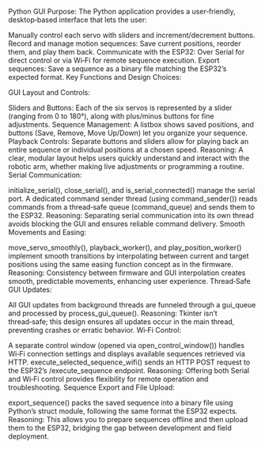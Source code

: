 Python GUI
Purpose:
The Python application provides a user‑friendly, desktop‑based interface that lets the user:

Manually control each servo with sliders and increment/decrement buttons.
Record and manage motion sequences: Save current positions, reorder them, and play them back.
Communicate with the ESP32: Over Serial for direct control or via Wi‑Fi for remote sequence execution.
Export sequences: Save a sequence as a binary file matching the ESP32’s expected format.
Key Functions and Design Choices:

GUI Layout and Controls:

Sliders and Buttons: Each of the six servos is represented by a slider (ranging from 0 to 180°), along with plus/minus buttons for fine adjustments.
Sequence Management: A listbox shows saved positions, and buttons (Save, Remove, Move Up/Down) let you organize your sequence.
Playback Controls: Separate buttons and sliders allow for playing back an entire sequence or individual positions at a chosen speed.
Reasoning: A clear, modular layout helps users quickly understand and interact with the robotic arm, whether making live adjustments or programming a routine.
Serial Communication:

initialize_serial(), close_serial(), and is_serial_connected() manage the serial port.
A dedicated command sender thread (using command_sender()) reads commands from a thread‑safe queue (command_queue) and sends them to the ESP32.
Reasoning: Separating serial communication into its own thread avoids blocking the GUI and ensures reliable command delivery.
Smooth Movements and Easing:

move_servo_smoothly(), playback_worker(), and play_position_worker() implement smooth transitions by interpolating between current and target positions using the same easing function concept as in the firmware.
Reasoning: Consistency between firmware and GUI interpolation creates smooth, predictable movements, enhancing user experience.
Thread‑Safe GUI Updates:

All GUI updates from background threads are funneled through a gui_queue and processed by process_gui_queue().
Reasoning: Tkinter isn’t thread‑safe; this design ensures all updates occur in the main thread, preventing crashes or erratic behavior.
Wi‑Fi Control:

A separate control window (opened via open_control_window()) handles Wi‑Fi connection settings and displays available sequences retrieved via HTTP.
execute_selected_sequence_wifi() sends an HTTP POST request to the ESP32’s /execute_sequence endpoint.
Reasoning: Offering both Serial and Wi‑Fi control provides flexibility for remote operation and troubleshooting.
Sequence Export and File Upload:

export_sequence() packs the saved sequence into a binary file using Python’s struct module, following the same format the ESP32 expects.
Reasoning: This allows you to prepare sequences offline and then upload them to the ESP32, bridging the gap between development and field deployment.

